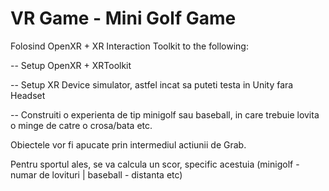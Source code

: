 # VR Game - Mini Golf Game 
Folosind OpenXR + XR Interaction Toolkit to the following:

-- Setup OpenXR + XRToolkit

-- Setup XR Device simulator, astfel incat sa puteti testa in Unity fara Headset

-- Construiti o experienta de tip minigolf sau baseball, in care trebuie lovita o minge de catre o crosa/bata etc.

Obiectele vor fi apucate prin intermediul actiunii de Grab.

Pentru sportul ales, se va calcula un scor, specific acestuia (minigolf - numar de lovituri | baseball - distanta etc)  
